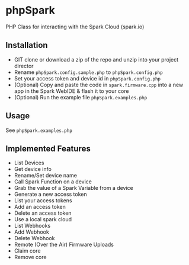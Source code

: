 phpSpark
========

PHP Class for interacting with the Spark Cloud (spark.io)

## Installation ##

- GIT clone or download a zip of the repo and unzip into your project director
- Rename `phpSpark.config.sample.php` to `phpSpark.config.php`
- Set your access token and device id in `phpSpark.config.php`
- (Optional) Copy and paste the code in `spark.firmware.cpp` into a new app in the Spark WebIDE & flash it to your core
- (Optional) Run the example file `phpSpark.examples.php`

## Usage
See `phpSpark.examples.php`

## Implemented Features

- List Devices
- Get device info 
- Rename/Set device name
- Call Spark Function on a device
- Grab the value of a Spark Variable from a device
- Generate a new access token
- List your access tokens
- Add an access token
- Delete an access token
- Use a local spark cloud
- List Webhooks
- Add Webhook
- Delete Webhook
- Remote (Over the Air) Firmware Uploads
- Claim core
- Remove core
